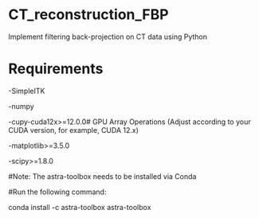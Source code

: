 # CT_reconstruction_FBP
Implement filtering back-projection on CT data using Python

# Requirements

-SimpleITK

-numpy

-cupy-cuda12x>=12.0.0# GPU Array Operations (Adjust according to your CUDA version, for example, CUDA 12.x)

-matplotlib>=3.5.0

-scipy>=1.8.0

#Note: The astra-toolbox needs to be installed via Conda

#Run the following command: 

conda install -c astra-toolbox astra-toolbox

